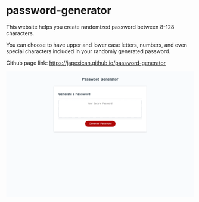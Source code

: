 # password-generator

This website helps you create randomized password between 8-128 characters. <br>

You can choose to have upper and lower case letters, numbers, and even special characters included in your randomly generated password.<br>

Github page link: https://japexican.github.io/password-generator<br>

<img src= "./assets/images/password-generator-screenshot.png">